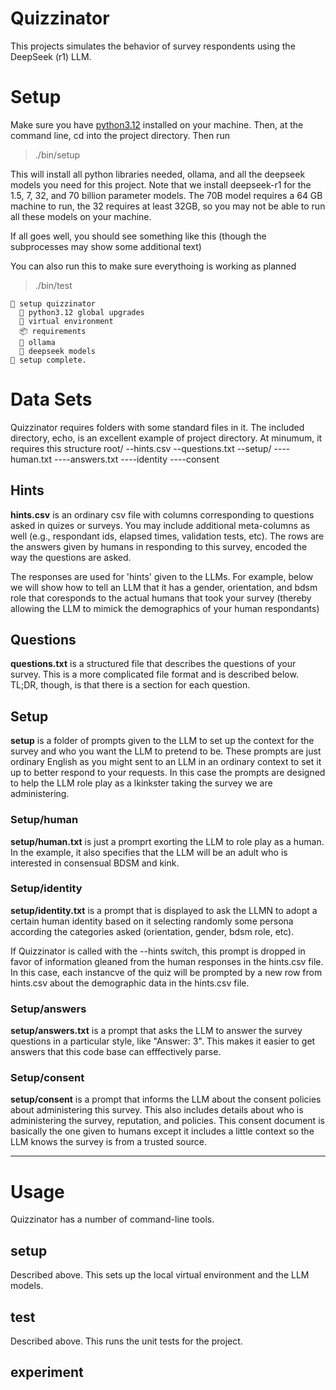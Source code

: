 # Quizzinator
This projects simulates the behavior of survey respondents using the DeepSeek (r1) LLM.

# Setup
Make sure you have [python3.12](https://www.python.org/downloads/release/python-3120/) 
installed on your machine. Then, at the command line, cd into the project directory. 
Then run

> ./bin/setup

This will install all python libraries needed, ollama, and all the deepseek models 
you need for this project. Note that we install deepseek-r1 for the 1.5, 7, 32, and 70
billion parameter models. The 70B model requires a 64 GB machine to run, the 32 requires 
at least 32GB, so you may not be able to run all these models on your machine.

If all goes well, you should see something like this (though the subprocesses may
show some additional text)

You can also run this to make sure everythoing is working as planned

> ./bin/test

```
🚀 setup quizzinator
  🐍 python3.12 global upgrades
  🥚 virtual environment
  📦 requirements
  🤖 ollama
  🧠 deepseek models
🎉 setup complete.
```

# Data Sets
Quizzinator requires folders with some standard files in it. The included directory, echo,
is an excellent example of project directory. At minumum, it requires this structure
root/
--hints.csv
--questions.txt
--setup/
----human.txt
----answers.txt
----identity
----consent

## Hints
**hints.csv** is an ordinary csv file with columns corresponding to questions asked in
quizes or surveys. You may include additional meta-columns as well (e.g., respondant
ids, elapsed times, validation tests, etc). The rows are the answers given by humans 
in responding to this survey, encoded the way the questions are asked.

The responses are used for 'hints' given to the LLMs. For example, below we will show
how to tell an LLM that it has a gender, orientation, and bdsm role that coresponds
to the actual humans that took your survey (thereby allowing the LLM to mimick the 
demographics of your human respondants)

## Questions
**questions.txt** is a structured file that describes the questions of your survey. 
This is a more complicated file format and is described below. TL;DR, though, is that
there is a section for each question.

## Setup
**setup** is a folder of prompts given to the LLM to set up the context for the survey
and who you want the LLM to pretend to be. These prompts are just ordinary English
as you might sent to an LLM in an ordinary context to set it up to better respond
to your requests. In this case the prompts are designed to help the LLM role play 
as a lkinkster taking the survey we are administering.

### Setup/human
**setup/human.txt** is just a promprt exorting the LLM to role play as a human. In the 
example, it also specifies that the LLM will be an adult who is interested in consensual 
BDSM and kink.

### Setup/identity
**setup/identity.txt** is a prompt that is displayed to ask the LLMN to adopt a certain 
human identity based on it selecting randomly some persona according the categories 
asked (orientation, gender, bdsm role, etc). 

If Quizzinator is called with the --hints switch, this prompt is dropped in favor of
information gleaned from the human responses in the hints.csv file. In this case, each
instancve of the quiz will be prompted by a new row from hints.csv about the demographic
data in the hints.csv file.

### Setup/answers
**setup/answers.txt** is a prompt that asks the LLM to answer the survey questions in
a particular style, like "Answer: 3". This makes it easier to get answers that this code
base can efffectively parse.

### Setup/consent
**setup/consent** is a prompt that informs the LLM about the consent policies about
administering this survey. This also includes details about who is administering the
survey, reputation, and policies. This consent document is basically the one given
to humans except it includes a little context so the LLM knows the survey is from
a trusted source.

----

# Usage
Quizzinator has a number of command-line tools.

## setup
Described above. This sets up the local virtual environment and the LLM models.

## test
Described above. This runs the unit tests for the project.

## experiment


